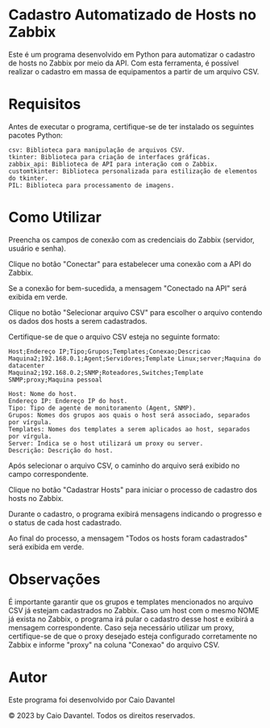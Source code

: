 # Cadastro Automatizado de Hosts no Zabbix

Este é um programa desenvolvido em Python para automatizar o cadastro de hosts no Zabbix por meio da API. Com esta ferramenta, é possível realizar o cadastro em massa de equipamentos a partir de um arquivo CSV.

# Requisitos

Antes de executar o programa, certifique-se de ter instalado os seguintes pacotes Python:

    csv: Biblioteca para manipulação de arquivos CSV.
    tkinter: Biblioteca para criação de interfaces gráficas.
    zabbix_api: Biblioteca de API para interação com o Zabbix.
    customtkinter: Biblioteca personalizada para estilização de elementos do tkinter.
    PIL: Biblioteca para processamento de imagens.

# Como Utilizar

Preencha os campos de conexão com as credenciais do Zabbix (servidor, usuário e senha).

Clique no botão "Conectar" para estabelecer uma conexão com a API do Zabbix.

Se a conexão for bem-sucedida, a mensagem "Conectado na API" será exibida em verde.

Clique no botão "Selecionar arquivo CSV" para escolher o arquivo contendo os dados dos hosts a serem cadastrados. 

Certifique-se de que o arquivo CSV esteja no seguinte formato:

    Host;Endereço IP;Tipo;Grupos;Templates;Conexao;Descricao
    Maquina2;192.168.0.1;Agent;Servidores;Template Linux;server;Maquina do datacenter
    Maquina2;192.168.0.2;SNMP;Roteadores,Switches;Template SNMP;proxy;Maquina pessoal

    Host: Nome do host.
    Endereço IP: Endereço IP do host.
    Tipo: Tipo de agente de monitoramento (Agent, SNMP).
    Grupos: Nomes dos grupos aos quais o host será associado, separados por vírgula.
    Templates: Nomes dos templates a serem aplicados ao host, separados por vírgula.
    Server: Indica se o host utilizará um proxy ou server.
    Descrição: Descrição do host.

Após selecionar o arquivo CSV, o caminho do arquivo será exibido no campo correspondente.

Clique no botão "Cadastrar Hosts" para iniciar o processo de cadastro dos hosts no Zabbix.

Durante o cadastro, o programa exibirá mensagens indicando o progresso e o status de cada host cadastrado.

Ao final do processo, a mensagem "Todos os hosts foram cadastrados" será exibida em verde.

# Observações

É importante garantir que os grupos e templates mencionados no arquivo CSV já estejam cadastrados no Zabbix.
Caso um host com o mesmo NOME já exista no Zabbix, o programa irá pular o cadastro desse host e exibirá a mensagem correspondente.
Caso seja necessário utilizar um proxy, certifique-se de que o proxy desejado esteja configurado corretamente no Zabbix e informe "proxy" na coluna "Conexao" do arquivo CSV.

# Autor

Este programa foi desenvolvido por Caio Davantel

© 2023 by Caio Davantel. Todos os direitos reservados.
